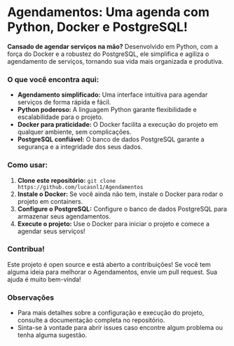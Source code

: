 # Agendamentos: Uma agenda com Python, Docker e PostgreSQL! 

**Cansado de agendar serviços na mão?** Desenvolvido em Python, com a força do Docker e a robustez do PostgreSQL, ele simplifica e agiliza o agendamento de serviços, tornando sua vida mais organizada e produtiva.

###  O que você encontra aqui:

* **Agendamento simplificado:** Uma interface intuitiva para agendar serviços de forma rápida e fácil.
* **Python poderoso:** A linguagem Python garante flexibilidade e escalabilidade para o projeto.
* **Docker para praticidade:** O Docker facilita a execução do projeto em qualquer ambiente, sem complicações.
* **PostgreSQL confiável:** O banco de dados PostgreSQL garante a segurança e a integridade dos seus dados.

###  Como usar:

1.  **Clone este repositório:** `git clone https://github.com/lucasnl1/Agendamentos`
2.  **Instale o Docker:** Se você ainda não tem, instale o Docker para rodar o projeto em containers.
3.  **Configure o PostgreSQL:** Configure o banco de dados PostgreSQL para armazenar seus agendamentos.
4.  **Execute o projeto:** Use o Docker para iniciar o projeto e comece a agendar seus serviços!

###  Contribua!

Este projeto é open source e está aberto a contribuições! Se você tem alguma ideia para melhorar o Agendamentos, envie um pull request. Sua ajuda é muito bem-vinda!

###  Observações

* Para mais detalhes sobre a configuração e execução do projeto, consulte a documentação completa no repositório.
* Sinta-se à vontade para abrir issues caso encontre algum problema ou tenha alguma sugestão.

